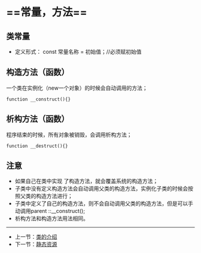 #  ==常量，方法==

## 类常量
* 定义形式： const 常量名称  =  初始值；//必须赋初始值

## 构造方法（函数）
一个类在实例化（new一个对象）的时候会自动调用的方法；
```
function __construct(){}
```

## 析构方法（函数）
程序结束的时候，所有对象被销毁，会调用析构方法；
```
function __destruct(){}
```


## 注意
* 如果自己在类中实现 了构造方法，就会覆盖系统的构造方法；
* 子类中没有定义构造方法会自动调用父类的构造方法，实例化子类的时候会按照父类的构造方法进行；
* 子类中定义了自己的构造方法，则不会自动调用父类的构造方法，但是可以手动调用parent ::__construct();
* 析构方法和构造方法用法相同。
---
- 上一节：[类的介绍](02-1.md)
- 下一节：[静态资源](03.md)